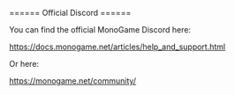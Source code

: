 ====== Official Discord ======

You can find the official MonoGame Discord here:

https://docs.monogame.net/articles/help_and_support.html

Or here:

https://monogame.net/community/
